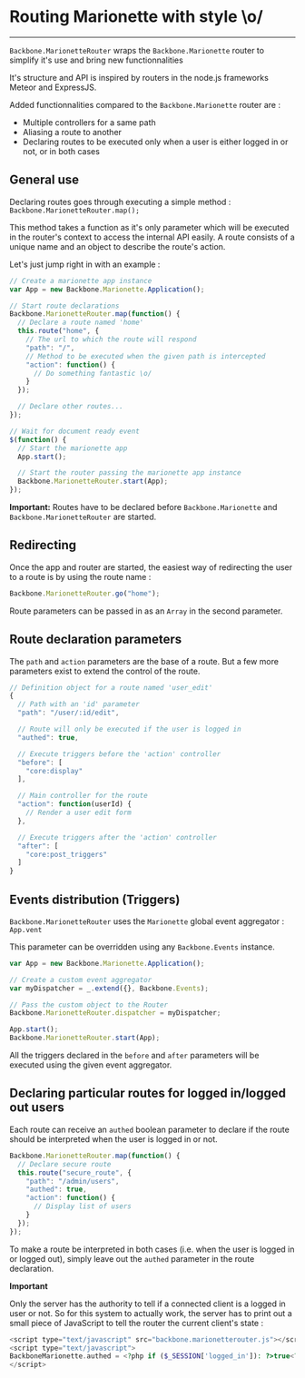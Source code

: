 # Routing Marionette with style \o/
----

```Backbone.MarionetteRouter``` wraps the ```Backbone.Marionette``` router to simplify it's use and bring new functionnalities

It's structure and API is inspired by routers in the node.js frameworks Meteor and ExpressJS.

Added functionnalities compared to the ```Backbone.Marionette``` router are :

 * Multiple controllers for a same path
 * Aliasing a route to another
 * Declaring routes to be executed only when a user is either logged in or not, or in both cases

## General use

Declaring routes goes through executing a simple method : ```Backbone.MarionetteRouter.map();```

This method takes a function as it's only parameter which will be executed in the router's context to access the internal API easily. A route consists of a unique name and an object to describe the route's action.

Let's just jump right in with an example :

```javascript
// Create a marionette app instance
var App = new Backbone.Marionette.Application();

// Start route declarations
Backbone.MarionetteRouter.map(function() {
  // Declare a route named 'home'
  this.route("home", {
    // The url to which the route will respond
    "path": "/",
    // Method to be executed when the given path is intercepted
    "action": function() {
      // Do something fantastic \o/
    }
  });

  // Declare other routes...
});

// Wait for document ready event
$(function() {
  // Start the marionette app
  App.start();

  // Start the router passing the marionette app instance
  Backbone.MarionetteRouter.start(App);
});
```

**Important:** Routes have to be declared before ```Backbone.Marionette``` and ```Backbone.MarionetteRouter``` are started.

## Redirecting

Once the app and router are started, the easiest way of redirecting the user to a route is by using the route name :

```javascript
Backbone.MarionetteRouter.go("home");
```

Route parameters can be passed in as an ```Array``` in the second parameter.

## Route declaration parameters

The ```path``` and ```action``` parameters are the base of a route. But a few more parameters exist to extend the control of the route.

```javascript
// Definition object for a route named 'user_edit'
{
  // Path with an 'id' parameter
  "path": "/user/:id/edit",

  // Route will only be executed if the user is logged in
  "authed": true,

  // Execute triggers before the 'action' controller
  "before": [
    "core:display"
  ],

  // Main controller for the route
  "action": function(userId) {
    // Render a user edit form
  },

  // Execute triggers after the 'action' controller
  "after": [
    "core:post_triggers"
  ]
}
```

## Events distribution (Triggers)

```Backbone.MarionetteRouter``` uses the ```Marionette``` global event aggregator : ```App.vent```

This parameter can be overridden using any ```Backbone.Events``` instance.

```javascript
var App = new Backbone.Marionette.Application();

// Create a custom event aggregator
var myDispatcher = _.extend({}, Backbone.Events);

// Pass the custom object to the Router
Backbone.MarionetteRouter.dispatcher = myDispatcher;

App.start();
Backbone.MarionetteRouter.start(App);
```

All the triggers declared in the ```before``` and ```after``` parameters will be executed using the given event aggregator.

## Declaring particular routes for logged in/logged out users

Each route can receive an ```authed``` boolean parameter to declare if the route should be interpreted when the user is logged in or not.

```javascript
Backbone.MarionetteRouter.map(function() {
  // Declare secure route
  this.route("secure_route", {
    "path": "/admin/users",
    "authed": true,
    "action": function() {
      // Display list of users
    }
  });
});
```
To make a route be interpreted in both cases (i.e. when the user is logged in or logged out),
simply leave out the ```authed``` parameter in the route declaration.

**Important**

Only the server has the authority to tell if a connected client is a logged in user or not.
So for this system to actually work, the server has to print out a small piece of JavaScript to tell the router the current client's state :

```php
<script type="text/javascript" src="backbone.marionetterouter.js"></script>
<script type="text/javascript">
BackboneMarionette.authed = <?php if ($_SESSION['logged_in']): ?>true<?php else: ?>false<?php endif; ?>;
</script>
```